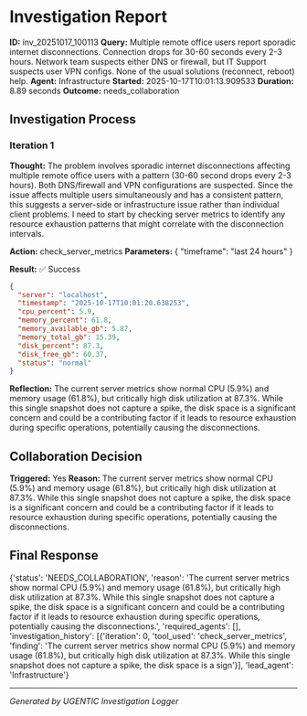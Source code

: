 # Investigation Report

**ID:** inv_20251017_100113
**Query:** Multiple remote office users report sporadic internet disconnections. Connection drops for 30-60 seconds every 2-3 hours. Network team suspects either DNS or firewall, but IT Support suspects user VPN configs. None of the usual solutions (reconnect, reboot) help.
**Agent:** Infrastructure
**Started:** 2025-10-17T10:01:13.909533
**Duration:** 8.89 seconds
**Outcome:** needs_collaboration

## Investigation Process

### Iteration 1

**Thought:** The problem involves sporadic internet disconnections affecting multiple remote office users with a pattern (30-60 second drops every 2-3 hours). Both DNS/firewall and VPN configurations are suspected. Since the issue affects multiple users simultaneously and has a consistent pattern, this suggests a server-side or infrastructure issue rather than individual client problems. I need to start by checking server metrics to identify any resource exhaustion patterns that might correlate with the disconnection intervals.

**Action:** check_server_metrics
**Parameters:** {
  "timeframe": "last 24 hours"
}

**Result:** ✅ Success
```json
{
  "server": "localhost",
  "timestamp": "2025-10-17T10:01:20.638253",
  "cpu_percent": 5.9,
  "memory_percent": 61.8,
  "memory_available_gb": 5.87,
  "memory_total_gb": 15.39,
  "disk_percent": 87.3,
  "disk_free_gb": 60.37,
  "status": "normal"
}
```

**Reflection:** The current server metrics show normal CPU (5.9%) and memory usage (61.8%), but critically high disk utilization at 87.3%. While this single snapshot does not capture a spike, the disk space is a significant concern and could be a contributing factor if it leads to resource exhaustion during specific operations, potentially causing the disconnections.

## Collaboration Decision

**Triggered:** Yes
**Reason:** The current server metrics show normal CPU (5.9%) and memory usage (61.8%), but critically high disk utilization at 87.3%. While this single snapshot does not capture a spike, the disk space is a significant concern and could be a contributing factor if it leads to resource exhaustion during specific operations, potentially causing the disconnections.

## Final Response

{'status': 'NEEDS_COLLABORATION', 'reason': 'The current server metrics show normal CPU (5.9%) and memory usage (61.8%), but critically high disk utilization at 87.3%. While this single snapshot does not capture a spike, the disk space is a significant concern and could be a contributing factor if it leads to resource exhaustion during specific operations, potentially causing the disconnections.', 'required_agents': [], 'investigation_history': [{'iteration': 0, 'tool_used': 'check_server_metrics', 'finding': 'The current server metrics show normal CPU (5.9%) and memory usage (61.8%), but critically high disk utilization at 87.3%. While this single snapshot does not capture a spike, the disk space is a sign'}], 'lead_agent': 'Infrastructure'}

---
*Generated by UGENTIC Investigation Logger*
